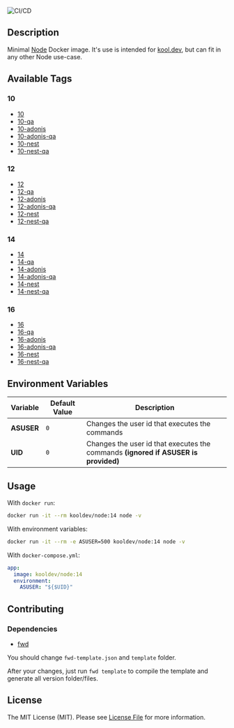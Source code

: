 ![CI/CD](https://github.com/kool-dev/docker-node/workflows/CI/CD/badge.svg)

## Description

Minimal [Node](https://nodejs.org/en/) Docker image. It's use is intended for [kool.dev](https://github.com/kool-dev/kool), but can fit in any other Node use-case.

## Available Tags

### 10

- [10](https://github.com/kool-dev/docker-node/blob/master/10/Dockerfile)
- [10-qa](https://github.com/kool-dev/docker-node/blob/master/10-qa/Dockerfile)
- [10-adonis](https://github.com/kool-dev/docker-node/blob/master/10-adonis/Dockerfile)
- [10-adonis-qa](https://github.com/kool-dev/docker-node/blob/master/10-adonis-qa/Dockerfile)
- [10-nest](https://github.com/kool-dev/docker-node/blob/master/10-nest/Dockerfile)
- [10-nest-qa](https://github.com/kool-dev/docker-node/blob/master/10-nest-qa/Dockerfile)

### 12

- [12](https://github.com/kool-dev/docker-node/blob/master/12/Dockerfile)
- [12-qa](https://github.com/kool-dev/docker-node/blob/master/12-qa/Dockerfile)
- [12-adonis](https://github.com/kool-dev/docker-node/blob/master/12-adonis/Dockerfile)
- [12-adonis-qa](https://github.com/kool-dev/docker-node/blob/master/12-adonis-qa/Dockerfile)
- [12-nest](https://github.com/kool-dev/docker-node/blob/master/12-nest/Dockerfile)
- [12-nest-qa](https://github.com/kool-dev/docker-node/blob/master/12-nest-qa/Dockerfile)

### 14

- [14](https://github.com/kool-dev/docker-node/blob/master/14/Dockerfile)
- [14-qa](https://github.com/kool-dev/docker-node/blob/master/14-qa/Dockerfile)
- [14-adonis](https://github.com/kool-dev/docker-node/blob/master/14-adonis/Dockerfile)
- [14-adonis-qa](https://github.com/kool-dev/docker-node/blob/master/14-adonis-qa/Dockerfile)
- [14-nest](https://github.com/kool-dev/docker-node/blob/master/14-nest/Dockerfile)
- [14-nest-qa](https://github.com/kool-dev/docker-node/blob/master/14-nest-qa/Dockerfile)

### 16

- [16](https://github.com/kool-dev/docker-node/blob/master/16/Dockerfile)
- [16-qa](https://github.com/kool-dev/docker-node/blob/master/16-qa/Dockerfile)
- [16-adonis](https://github.com/kool-dev/docker-node/blob/master/16-adonis/Dockerfile)
- [16-adonis-qa](https://github.com/kool-dev/docker-node/blob/master/16-adonis-qa/Dockerfile)
- [16-nest](https://github.com/kool-dev/docker-node/blob/master/16-nest/Dockerfile)
- [16-nest-qa](https://github.com/kool-dev/docker-node/blob/master/16-nest-qa/Dockerfile)

## Environment Variables

Variable | Default Value | Description
--- | --- | ---
**ASUSER** | `0` | Changes the user id that executes the commands
**UID** | `0` | Changes the user id that executes the commands **(ignored if ASUSER is provided)**

## Usage

With `docker run`:

```sh
docker run -it --rm kooldev/node:14 node -v
```

With environment variables:

```sh
docker run -it --rm -e ASUSER=500 kooldev/node:14 node -v
```

With `docker-compose.yml`:

```yaml
app:
  image: kooldev/node:14
  environment:
    ASUSER: "${$UID}"
```

## Contributing

### Dependencies

- [fwd](https://github.com/fireworkweb/fwd#fireworkwebfwd)

You should change `fwd-template.json` and `template` folder.

After your changes, just run `fwd template` to compile the template and generate all version folder/files.

## License

The MIT License (MIT). Please see [License File](LICENSE.md) for more information.
